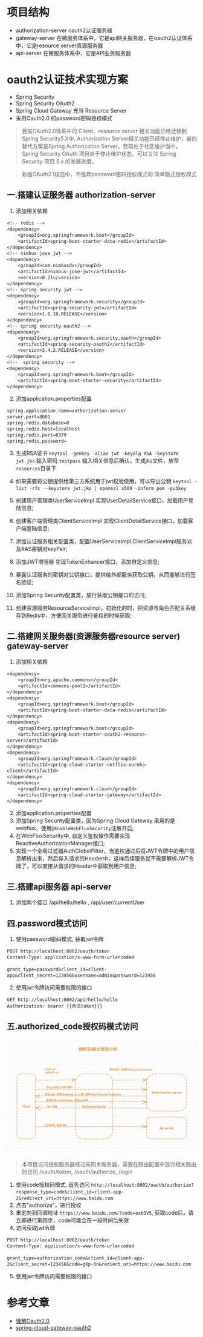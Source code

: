 # 项目结构
- authorization-server oauth2认证服务器
- gateway-server 在微服务体系中，它是api网关服务器，在oauth2认证体系中，它是resource server资源服务器
- api-server 在微服务体系中，它是API业务服务器

# oauth2认证技术实现方案
- Spring Security
- Spring Security OAuth2
- Spring Cloud Gateway 充当 Resource Server
- 采用Oauth2.0 的password密码授权模式

> 目前OAuth2.0体系中的 Client、resource server 相关功能已经迁移到Spring Security5.X中, Authorization Server相关功能已经停止维护，新的替代方案是Spring Authorization Server，目前处于社区维护当中。
> Spring Security OAuth 项目处于停止维护状态。可以关注 Spring Security 项目 5.x 的发展进度。

> 新版OAuth2.1规范中，不推荐password密码授权模式和 简单隐式授权模式

## 一.搭建认证服务器 authorization-server
1. 添加相关依赖
```
<!-- redis -->
<dependency>
    <groupId>org.springframework.boot</groupId>
    <artifactId>spring-boot-starter-data-redis</artifactId>
</dependency>
<!-- nimbus jose jwt -->
<dependency>
    <groupId>com.nimbusds</groupId>
    <artifactId>nimbus-jose-jwt</artifactId>
    <version>8.21</version>
</dependency>
<!-- spring security jwt -->
<dependency>
    <groupId>org.springframework.security</groupId>
    <artifactId>spring-security-jwt</artifactId>
    <version>1.0.10.RELEASE</version>
</dependency>
<!-- spring security oauth2 -->
<dependency>
    <groupId>org.springframework.security.oauth</groupId>
    <artifactId>spring-security-oauth2</artifactId>
    <version>2.4.2.RELEASE</version>
</dependency>
<!--  spring security -->
<dependency>
    <groupId>org.springframework.boot</groupId>
    <artifactId>spring-boot-starter-security</artifactId>
</dependency>
```

2. 添加application.properties配置
```properties
spring.application.name=authorization-server
server.port=8001
spring.redis.database=0
spring.redis.host=localhost
spring.redis.port=6379
spring.redis.password=
```

3. 生成RSA证书
`keytool -genkey -alias jwt -keyalg RSA -keystore jwt.jks`
输入密码 `testpass` 输入相关信息后确认，生成jks文件，放至`resources`目录下
4. 如果需要将公钥提供给第三方系统用于jwt校验使用，可以导出公钥 `keytool -list -rfc --keystore jwt.jks | openssl x509 -inform pem -pubkey`

5. 创建用户管理类UserServiceImpl 实现UserDetailService接口，加载用户登陆信息;
6. 创建客户端管理类ClientServiceImpl 实现ClientDetailService接口，加载客户端登陆信息;
7. 添加认证服务相关配置类，配置UserServiceImpl,ClientServiceImpl服务以及RAS密钥对keyPair;
8. 添加JWT增强器 实现TokenEnhancer接口，添加自定义信息;
9. 暴露认证服务的密钥对公钥接口，提供给外部服务获取公钥，从而能够进行签名验证;
10. 添加Spring Security配置类，放行获取公钥接口的访问;
11. 创建资源服务ResourceServiceImpl，初始化的时，把资源与角色匹配关系缓存到Redis中，方便网关服务进行鉴权的时候获取;

## 二.搭建网关服务器(资源服务器resource server) gateway-server
1. 添加相关依赖
```
<dependency>
    <groupId>org.apache.commons</groupId>
    <artifactId>commons-pool2</artifactId>
</dependency>
<dependency>
    <groupId>org.springframework.boot</groupId>
    <artifactId>spring-boot-starter-data-redis</artifactId>
</dependency>
<dependency>
    <groupId>org.springframework.boot</groupId>
    <artifactId>spring-boot-starter-oauth2-resource-server</artifactId>
</dependency>
<dependency>
    <groupId>org.springframework.cloud</groupId>
    <artifactId>spring-cloud-starter-netflix-eureka-client</artifactId>
</dependency>
<dependency>
    <groupId>org.springframework.cloud</groupId>
    <artifactId>spring-cloud-starter-gateway</artifactId>
</dependency>
```

2. 添加application.properties配置
3. 添加Spring Security配置类，因为Spring Cloud Gateway 采用的是webflux，使用`@EnableWebFluxSecurity`注解开启;
4. 在WebFluxSecurity中, 自定义鉴权操作需要实现ReactiveAuthorizationManager接口;
5. 实现一个全局过滤器AuthGlobalFilter，当鉴权通过后将JWT令牌中的用户信息解析出来，然后存入请求的Header中，这样后续服务就不需要解析JWT令牌了，可以直接从请求的Header中获取到用户信息;

## 三.搭建api服务器 api-server
1. 添加两个接口 /api/hello/hello , /api/user/currentUser

## 四.password模式访问
1. 使用password密码模式, 获取jwt令牌 
```http request
POST http://localhost:8002/oauth/token
Content-Type: application/x-www-form-urlencoded

grant_type=password&client_id=client-app&client_secret=123456&username=admin&password=123456
```

2. 使用jwt令牌访问需要权限的接口
```http request
GET http://localhost:8002/api/hello/hello
Authorization: bearer {{合法token}}}
```

## 五.authorized_code授权码模式访问

![授权码](doc/authorization_code_mode.png)
> 本项目访问授权服务器经过来网关服务器，需要在路由配置中放行相关路由的访问 /oauth/token, /oauth/authorize, /login

1. 使用code授权码模式, 首先访问 `http://localhost:8002/oauth/authorize?response_type=code&client_id=client-app-2&redirect_uri=https://www.baidu.com`
2. 点击"authorize"，进行授权
3. 重定向到回调地址 `https://www.baidu.com/?code=exbDV5`, 获取code后，请立即进行第四步，code可能会在一段时间后失效
4. 访问获取jwt令牌
```http request
POST http://localhost:8002/oauth/token
Content-Type: application/x-www-form-urlencoded

grant_type=authorization_code&client_id=client-app-2&client_secret=123456&code=gXp-0n&rediect_uri=https://www.baidu.com
```

5. 使用jwt令牌访问需要权限的接口



# 参考文章
- [理解Oauth2.0](http://www.ruanyifeng.com/blog/2014/05/oauth_2_0.html)
- [spring-cloud-gateway-oauth2](https://github.com/it-wwh/spring-cloud-gateway-oauth2)
